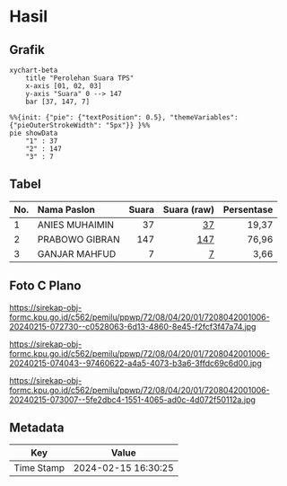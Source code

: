 # Hasil

## Grafik

```mermaid
xychart-beta
    title "Perolehan Suara TPS"
    x-axis [01, 02, 03]
    y-axis "Suara" 0 --> 147
    bar [37, 147, 7]
```

```mermaid
%%{init: {"pie": {"textPosition": 0.5}, "themeVariables": {"pieOuterStrokeWidth": "5px"}} }%%
pie showData
    "1" : 37
    "2" : 147
    "3" : 7
```

## Tabel

| No. | Nama Paslon    | Suara | Suara (raw) | Persentase |
|:--- |:-------------- | -----:| -----------:| ----------:|
| 1   | ANIES MUHAIMIN | 37    | [37][p-1]   | 19,37      |
| 2   | PRABOWO GIBRAN | 147   | [147][p-2]  | 76,96      |
| 3   | GANJAR MAHFUD  | 7     | [7][p-3]    | 3,66       |


[p-1]: https://github.com/gigit-pemilu/pemilu-2024-72-sulawesi-tengah/blob/main/pilpres/hitung-suara/sub/72-sulawesi-tengah/sub/08-parigi-moutong/sub/04-moutong/sub/2001-moutong-timur/sub/006-tps/sub/paslon-1.txt
[p-2]: https://github.com/gigit-pemilu/pemilu-2024-72-sulawesi-tengah/blob/main/pilpres/hitung-suara/sub/72-sulawesi-tengah/sub/08-parigi-moutong/sub/04-moutong/sub/2001-moutong-timur/sub/006-tps/sub/paslon-2.txt
[p-3]: https://github.com/gigit-pemilu/pemilu-2024-72-sulawesi-tengah/blob/main/pilpres/hitung-suara/sub/72-sulawesi-tengah/sub/08-parigi-moutong/sub/04-moutong/sub/2001-moutong-timur/sub/006-tps/sub/paslon-3.txt

## Foto C Plano

https://sirekap-obj-formc.kpu.go.id/c562/pemilu/ppwp/72/08/04/20/01/7208042001006-20240215-072730--c0528063-6d13-4860-8e45-f2fcf3f47a74.jpg

https://sirekap-obj-formc.kpu.go.id/c562/pemilu/ppwp/72/08/04/20/01/7208042001006-20240215-074043--97460622-a4a5-4073-b3a6-3ffdc69c6d00.jpg

https://sirekap-obj-formc.kpu.go.id/c562/pemilu/ppwp/72/08/04/20/01/7208042001006-20240215-073007--5fe2dbc4-1551-4065-ad0c-4d072f50112a.jpg


## Metadata

| Key        | Value               |
| ---------- | ------------------- |
| Time Stamp | 2024-02-15 16:30:25 |



